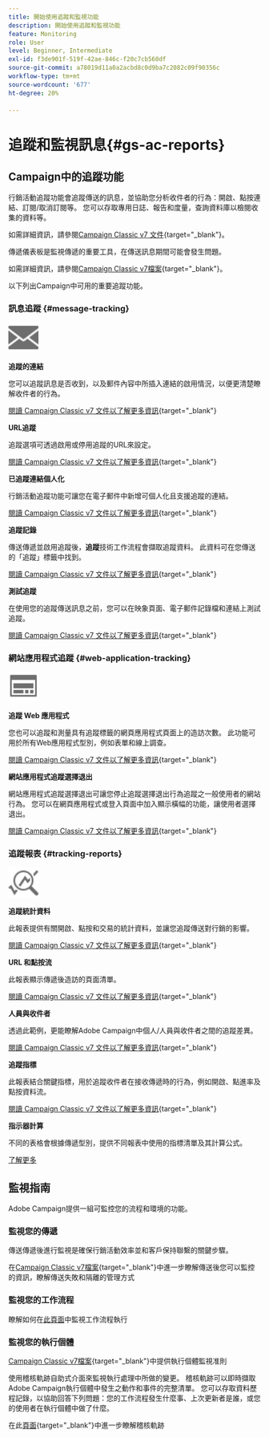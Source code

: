 ```yaml
---
title: 開始使用追蹤和監視功能
description: 開始使用追蹤和監視功能
feature: Monitoring
role: User
level: Beginner, Intermediate
exl-id: f3de901f-519f-42ae-846c-f20c7cb560df
source-git-commit: a78019d11a0a2acbd8c0d9ba7c2082c09f90356c
workflow-type: tm+mt
source-wordcount: '677'
ht-degree: 20%

---
```


# 追蹤和監視訊息{#gs-ac-reports}

## Campaign中的追蹤功能

行銷活動追蹤功能會追蹤傳送的訊息，並協助您分析收件者的行為：開啟、點按連結、訂閱/取消訂閱等。 您可以存取專用日誌、報告和度量，查詢資料庫以檢閱收集的資料等。

如需詳細資訊，請參閱[Campaign Classic v7 文件](https://experienceleague.adobe.com/docs/campaign-classic/using/getting-started/profile-management/editing-a-profile.html?lang=zh-Hant#tracking-tab){target="_blank"}。

傳遞儀表板是監視傳遞的重要工具，在傳送訊息期間可能會發生問題。

如需詳細資訊，請參閱[Campaign Classic v7檔案](https://experienceleague.adobe.com/docs/campaign-classic/using/sending-messages/monitoring-deliveries/delivery-dashboard.html?lang=zh-Hant#sending-messages){target="_blank"}。

以下列出Campaign中可用的重要追蹤功能。

### 訊息追蹤 {#message-tracking}

<img src="assets/do-not-localize/icon-message-tracking.svg" width="60px">

**追蹤的連結**

您可以追蹤訊息是否收到，以及郵件內容中所插入連結的啟用情況，以便更清楚瞭解收件者的行為。

[ 閱讀 Campaign Classic v7 文件以了解更多資訊](https://experienceleague.adobe.com/docs/campaign-classic/using/sending-messages/tracking-messages/how-to-configure-tracked-links.html#sending-messages){target="_blank"}

**URL追蹤**

追蹤選項可透過啟用或停用追蹤的URL來設定。

[ 閱讀 Campaign Classic v7 文件以了解更多資訊](https://experienceleague.adobe.com/docs/campaign-classic/using/sending-messages/tracking-messages/personalizing-url-tracking.html#sending-messages){target="_blank"}


**已追蹤連結個人化**

行銷活動追蹤功能可讓您在電子郵件中新增可個人化且支援追蹤的連結。

[ 閱讀 Campaign Classic v7 文件以了解更多資訊](https://experienceleague.adobe.com/docs/campaign-classic/using/sending-messages/tracking-messages/tracking-personalized-links/tracking-personalized-links.html#sending-messages){target="_blank"}

**追蹤記錄**

傳送傳遞並啟用追蹤後，**追蹤**&#x200B;技術工作流程會擷取追蹤資料。 此資料可在您傳送的「追蹤」標籤中找到。

[ 閱讀 Campaign Classic v7 文件以了解更多資訊](https://experienceleague.adobe.com/docs/campaign-classic/using/sending-messages/tracking-messages/accessing-the-tracking-logs.html#sending-messages){target="_blank"}

**測試追蹤**

在使用您的追蹤傳送訊息之前，您可以在映象頁面、電子郵件記錄檔和連結上測試追蹤。

[ 閱讀 Campaign Classic v7 文件以了解更多資訊](https://experienceleague.adobe.com/docs/campaign-classic/using/sending-messages/tracking-messages/testing-tracking.html#sending-messages){target="_blank"}

### 網站應用程式追蹤 {#web-application-tracking}

<img src="assets/do-not-localize/icon-web-app.svg" width="60px">

**追蹤 Web 應用程式**

您也可以追蹤和測量具有追蹤標籤的網頁應用程式頁面上的造訪次數。 此功能可用於所有Web應用程式型別，例如表單和線上調查。

[ 閱讀 Campaign Classic v7 文件以了解更多資訊](https://experienceleague.adobe.com/docs/campaign-classic/using/designing-content/web-applications/tracking-a-web-application.html?lang=zh-Hant#designing-content){target="_blank"}

**網站應用程式追蹤選擇退出**

網站應用程式追蹤選擇退出可讓您停止追蹤選擇退出行為追蹤之一般使用者的網站行為。 您可以在網頁應用程式或登入頁面中加入顯示橫幅的功能，讓使用者選擇退出。

[ 閱讀 Campaign Classic v7 文件以了解更多資訊](https://experienceleague.adobe.com/docs/campaign-classic/using/designing-content/web-applications/web-application-tracking-opt-out.html?lang=zh-Hant#designing-content){target="_blank"}

### 追蹤報表 {#tracking-reports}

<img src="assets/do-not-localize/icon_monitor.svg" width="60px">

**追蹤統計資料**

此報表提供有關開啟、點按和交易的統計資料，並讓您追蹤傳送對行銷的影響。

[ 閱讀 Campaign Classic v7 文件以了解更多資訊](https://experienceleague.adobe.com/docs/campaign-classic/using/sending-messages/tracking-messages/about-message-tracking.html#tracking-reports){target="_blank"}

**URL 和點按流**

此報表顯示傳遞後造訪的頁面清單。

[ 閱讀 Campaign Classic v7 文件以了解更多資訊](https://experienceleague.adobe.com/docs/campaign-classic/using/reporting/reports-on-deliveries/delivery-reports.html?lang=zh-Hant#urls-and-click-streams){target="_blank"}

**人員與收件者**

透過此範例，更能瞭解Adobe Campaign中個人/人員與收件者之間的追蹤差異。

[ 閱讀 Campaign Classic v7 文件以了解更多資訊](https://experienceleague.adobe.com/docs/campaign-classic/using/reporting/reports-on-deliveries/person-people-recipients.html?lang=zh-Hant#reporting){target="_blank"}

**追蹤指標**

此報表結合關鍵指標，用於追蹤收件者在接收傳遞時的行為，例如開啟、點進率及點按資料流。

[ 閱讀 Campaign Classic v7 文件以了解更多資訊](https://experienceleague.adobe.com/docs/campaign-classic/using/reporting/reports-on-deliveries/delivery-reports.html?lang=zh-Hant#reporting){target="_blank"}

**指示器計算**

不同的表格會根據傳遞型別，提供不同報表中使用的指標清單及其計算公式。

[了解更多](../reporting/metrics-calculation.md)

## 監視指南

Adobe Campaign提供一組可監控您的流程和環境的功能。

### 監視您的傳遞

傳送傳遞後進行監視是確保行銷活動效率並和客戶保持聯繫的關鍵步驟。 

在[Campaign Classic v7檔案](https://experienceleague.adobe.com/docs/campaign-classic/using/sending-messages/monitoring-deliveries/about-delivery-monitoring.html?lang=zh-Hans#sending-messages){target="_blank"}中進一步瞭解傳送後您可以監控的資訊，瞭解傳送失敗和隔離的管理方式

### 監視您的工作流程

瞭解如何在[此頁面](https://experienceleague.adobe.com/docs/campaign/automation/workflows/monitoring-workflows/monitor-workflow-execution.html?lang=zh-Hant)中監視工作流程執行

### 監視您的執行個體

[Campaign Classic v7檔案](https://experienceleague.adobe.com/docs/campaign-classic/using/monitoring-campaign-classic/introduction/monitoring-guidelines.html?lang=zh-Hant#monitoring-campaign-classic){target="_blank"}中提供執行個體監視准則

使用稽核軌跡自助式介面來監視執行處理中所做的變更。 稽核軌跡可以即時擷取Adobe Campaign執行個體中發生之動作和事件的完整清單。 您可以存取資料歷程記錄，以協助回答下列問題：您的工作流程發生什麼事、上次更新者是誰，或您的使用者在執行個體中做了什麼。

在此[頁面](../reporting/audit-trail.md){target="_blank"}中進一步瞭解稽核軌跡

